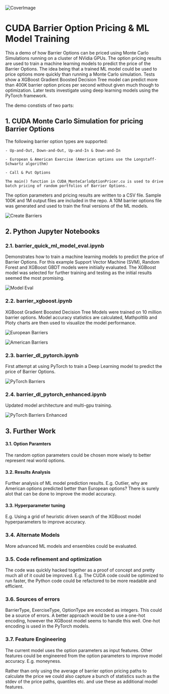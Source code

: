 ![CoverImage](https://github.com/brendanbignell/CUDA_MonteCarloOptionPricer/blob/master/images/Barriers-DALL-E.png)

# CUDA Barrier Option Pricing & ML Model Training

This a demo of how Barrier Options can be priced using Monte Carlo Simulations running on a cluster of NVidia GPUs.  The option pricing results are used to train a machine learning models to predict the price of the Barrier Options. The idea being that a trained ML model could be used to price options more quickly than running a Monte Carlo simulation.  Tests show a XGBoost Gradient Boosted Decision Tree model can predict more than 400K barrier option prices per second without given much though to optimization.  Later tests investigate using deep learning models using the PyTorch framework.

The demo constists of two parts:

## 1. CUDA Monte Carlo Simulation for pricing Barrier Options 	 
   
   The following barrier option types are supported:

	- Up-and-Out, Down-and-Out, Up-and-In & Down-and-In

	- European & American Exercise (American options use the Longstaff-Schwartz algorithm)

	- Call & Put Options

	The main() function in CUDA_MonteCarloOptionPricer.cu is used to drive batch pricing of random portfolios of Barrier Options.


   The option parameters and pricing results are written to a CSV file. Sample 100K and 1M output files are included in the repo.  A 10M barrier options file was generated and used to train the final versions of the ML models.

   ![Create Barriers](https://github.com/brendanbignell/CUDA_MonteCarloOptionPricer/blob/master/images/CreateBarriers.png)

## 2. Python Jupyter Notebooks 

### 2.1.  barrier_quick_ml_model_eval.ipynb
Demonstrates how to train a machine learning models to predict the price of Barrier Options. For this example Support Vector Machine (SVM), Random Forest and XGBoost GBDT models were initiially evaluated. The XGBoost model was selected for further training and testing as the initial results seemed the most promising. 

   ![Model Eval](https://github.com/brendanbignell/CUDA_MonteCarloOptionPricer/blob/master/images/QuickModelEvals.png)

### 2.2.  barrier_xgboost.ipynb

XGBoost Gradient Boosted Decision Tree Models were trained on 10 million barrier options. Model accuracy statistics are calculated, Mathpoltlib and Ploty charts are then used to visualize the model performance.
 
 ![European Barriers](https://github.com/brendanbignell/CUDA_MonteCarloOptionPricer/blob/master/images/EuropeanBarriers.png)

 ![American Barriers](https://github.com/brendanbignell/CUDA_MonteCarloOptionPricer/blob/master/images/AmericanBarriers.png)

 ### 2.3.  barrier_dl_pytorch.ipynb

 First attempt at using PyTorch to train a Deep Learning model to predict the price of Barrier Options. 

 ![PyTorch Barriers](https://github.com/brendanbignell/CUDA_MonteCarloOptionPricer/blob/master/images/PyTorchBarriers.png)

 ### 2.4.  barrier_dl_pytorch_enhanced.ipynb

  Updated model architecture and multi-gpu training.
 
  ![PyTorch Barriers Enhanced](https://github.com/brendanbignell/CUDA_MonteCarloOptionPricer/blob/master/images/PyTorchBarriersEnhanced.png)

 ## 3. Further Work

 #### 3.1. Option Paramters
 The random option parameters could be chosen more wisely to better represent real world options.

 #### 3.2. Results Analysis
 Further analysis of ML model prediction results.  E.g. Outlier, why are American options predicted better than European options?  There is surely alot that can be done to improve the model accuracy.

 #### 3.3. Hyperparameter tuning
 E.g. Using a grid of heuristic driven search of the XGBoost model hyperparameters to improve accuracy.

 ### 3.4. Alternate Models
 More advanced ML models and ensembles could be evaluated.

 ### 3.5. Code refinement and optimization
 The code was quickly hacked together as a proof of concept and pretty much all of it could be improved. E.g. The CUDA code could be optimized to run faster, the Python code could be refactored to be more readable and efficient.

 ### 3.6. Sources of errors
 BarrierType, ExerciseType, OptionType are encoded as integers.  This could be a source of errors.  A better approach would be to use a one-hot encoding, however the XGBoost model seems to handle this well.  One-hot encoding is used in the PyTorch models.

 ### 3.7. Feature Engineering
 The current model uses the option parameters as input features.  Other features could be engineered from the option parameters to improve model accuracy.  E.g. moneyness.

Rather than only using the average of barrier option pricing paths to calculate the price we could also capture a bunch of statistics such as the stdev of the price paths, quantiles etc. and use these as additional model features.

